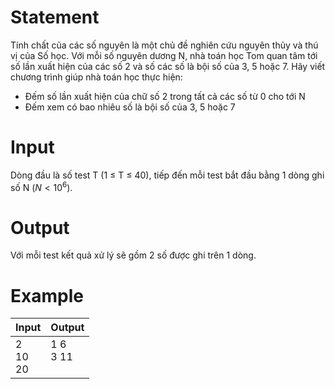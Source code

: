 # Statement
Tính chất của các số nguyên là một chủ đề nghiên cứu nguyên thủy và thú vị của Số học. Với mỗi số nguyên dương N, nhà toán học Tom quan tâm tới số lần xuất hiện của các số 2 và số các số là bội số của 3, 5 hoặc 7. Hãy viết chương trình giúp nhà toán học thực hiện:
- Đếm số lần xuất hiện của chữ số 2 trong tất cả các số từ 0 cho tới N
- Đếm xem có bao nhiêu số là bội số của 3, 5 hoặc 7
# Input
Dòng đầu là số test T (1 $\le$ T $\le$ 40), tiếp đến mỗi test bắt đầu bằng 1 dòng ghi số N ($N < 10^{6}$).
# Output
Với mỗi test kết quả xử lý sẽ gồm 2 số được ghi trên 1 dòng.
# Example
Input | Output
--- | ---
2<br>10<br>20 | 1 6<br>3 11<br><br>